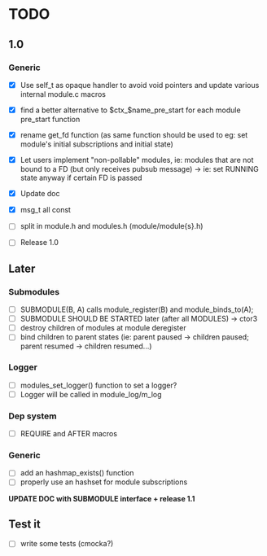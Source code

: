 # TODO

## 1.0

### Generic

- [x] Use self_t as opaque handler to avoid void pointers and update various internal module.c macros
- [x] find a better alternative to $ctx_$name_pre_start for each module pre_start function
- [x] rename get_fd function (as same function should be used to eg: set module's initial subscriptions and initial state)
- [x] Let users implement "non-pollable" modules, ie: modules that are not bound to a FD (but only receives pubsub message) -> ie: set RUNNING state anyway if certain FD is passed
- [x] Update doc
- [x] msg_t all const
- [ ] split in module.h and modules.h (module/module{s}.h)

- [ ] Release 1.0

## Later

### Submodules

- [ ] SUBMODULE(B, A) calls module_register(B) and module_binds_to(A);
- [ ] SUBMODULE SHOULD BE STARTED later (after all MODULES) -> ctor3
- [ ] destroy children of modules at module deregister
- [ ] bind children to parent states (ie: parent paused -> children paused; parent resumed -> children resumed...)

### Logger

- [ ] modules_set_logger() function to set a logger?
- [ ] Logger will be called in module_log/m_log

### Dep system

- [ ] REQUIRE and AFTER macros

### Generic

- [ ] add an hashmap_exists() function
- [ ] properly use an hashset for module subscriptions

**UPDATE DOC with SUBMODULE interface + release 1.1**

## Test it

- [ ] write some tests (cmocka?)
